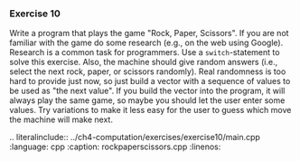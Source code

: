 ### Exercise 10

Write a program that plays the game "Rock, Paper, Scissors". 
If you are not familiar with the game do some research (e.g., on the web using Google). 
Research is a common task for programmers. Use a `switch`-statement to solve this exercise. 
Also, the machine should give random answers (i.e., select the next rock, paper, or scissors randomly). 
Real randomness is too hard to provide just now, 
so just build a vector with a sequence of values to be used as "the next value".
If you build the vector into the program, it will always play the same game, 
so maybe you should let the user enter some values. 
Try variations to make it less easy for the user to guess which move the machine will make next.

.. literalinclude:: ../ch4-computation/exercises/exercise10/main.cpp
   :language: cpp
   :caption: rockpaperscissors.cpp
   :linenos:
